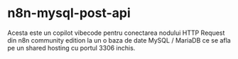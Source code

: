 # n8n-mysql-post-api
Acesta este un copilot vibecode pentru conectarea nodului HTTP Request din n8n community edition la un o baza de date MySQL / MariaDB ce se afla pe un shared hosting cu portul 3306 inchis.
